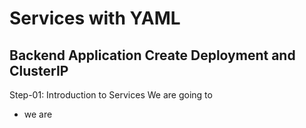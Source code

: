# Services with YAML
## Backend Application Create Deployment and ClusterIP
Step-01: Introduction to Services
We are going to 
- we are 